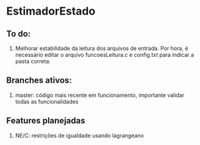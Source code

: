 # EstimadorEstado

## To do:
  1. Melhorar estabilidade da leitura dos arquivos de entrada. Por hora, é necessário editar o arquivo funcoesLeitura.c e config.txt para indicar a pasta correta.

## Branches ativos:
   1. master: código mais recente em funcionamento, importante validar todas as funcionalidades

## Features planejadas
  1. NE/C: restrições de igualdade usando lagrangeano
